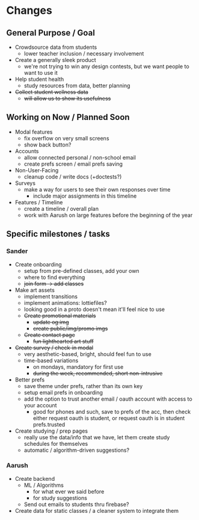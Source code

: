 # Changes

## General Purpose / Goal

- Crowdsource data from students
  - lower teacher inclusion / necessary involvement
- Create a generally sleek product
  - we're not trying to win any design contests, but we want people to want to use it
- Help student health
  - study resources from data, better planning
- ~~Collect student wellness data~~
  - ~~will allow us to show its usefulness~~

## Working on Now / Planned Soon

- Modal features
  - fix overflow on very small screens
  - show back button?
- Accounts
  - allow connected personal / non-school email
  - create prefs screen / email prefs saving
- Non-User-Facing
  - cleanup code / write docs (+doctests?)
- Surveys
  - make a way for users to see their own responses over time
    - include major assignments in this timeline
- Features / Timeline
  - create a timeline / overall plan
  - work with Aarush on large features before the beginning of the year

## Specific milestones / tasks

### Sander

- Create onboarding
  - setup from pre-defined classes, add your own
  - where to find everything
  - ~~join form -> add classes~~
- Make art assets
  - implement transitions
  - implement animations: lottiefiles?
  - looking good in a proto doesn't mean it'll feel nice to use
  - ~~Create promotional materials~~
    - ~~update og:img~~
    - ~~create public/img/promo imgs~~
  - ~~Create contact page~~
    - ~~fun lighthearted art stuff~~
- ~~Create survey / check-in modal~~
  - very aesthetic-based, bright, should feel fun to use
  - time-based variations
    - on mondays, mandatory for first use
    - ~~during the week, recommended, short non-intrusive~~
- Better prefs
  - save theme under prefs, rather than its own key
  - setup email prefs in onboarding
  - add the option to trust another email / oauth account with access to your account
    - good for phones and such, save to prefs of the acc, then check either request oauth is student, or request oauth is in student prefs.trusted
- Create studying / prep pages
  - really use the data/info that we have, let them create study schedules for themselves
  - automatic / algorithm-driven suggestions?

### Aarush

- Create backend
  - ML / Algorithms
    - for what ever we said before
    - for study suggestions
  - Send out emails to students thru firebase?
- Create data for static classes / a cleaner system to integrate them
